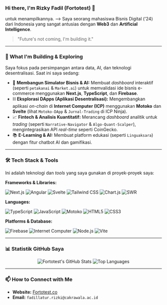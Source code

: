 ### Hi there, I'm Rizky Fadil (Fortotest) 👋

untuk menampilkannya.
-->
Saya seorang mahasiswa Bisnis Digital ('24) dari Indonesia yang sangat antusias dengan **Web3** dan **Artificial Intelligence**.

> "Future's not coming, I'm building it."

---

### 🚀 What I'm Building & Exploring

Saya fokus pada persimpangan antara data, AI, dan teknologi desentralisasi. Saat ini saya sedang:

* 🤖 **Membangun Simulator Bisnis & AI:** Membuat *dashboard* interaktif (seperti `petakanai` & `Market.ai`) untuk memvalidasi ide bisnis e-commerce menggunakan **Next.js**, **TypeScript**, dan **Firebase**.
* ⛓️ **Eksplorasi DApps (Aplikasi Desentralisasi):** Mengembangkan aplikasi *on-chain* di **Internet Computer (ICP)** menggunakan **Motoko** dan **Svelte** (lihat `Motoko-DApp` & `Jurnal-Trading` di ICP Ninja).
* 📈 **Fintech & Analisis Kuantitatif:** Merancang *dashboard* analitik untuk *trading* (seperti `Narrative-Navigator` & `Algo-Quant-Scalper`), mengintegrasikan API *real-time* seperti CoinGecko.
* 📚 **E-Learning & AI:** Membuat platform edukasi (seperti `Linguaksara`) dengan fitur chatbot AI dan gamifikasi.

---

### 🛠️ Tech Stack & Tools

Ini adalah teknologi dan *tools* yang saya gunakan di proyek-proyek saya:

**Frameworks & Libraries:**

![Next.js](https://img.shields.io/badge/Next.js-000000?style=for-the-badge&logo=nextdotjs&logoColor=white)
![Angular](https://img.shields.io/badge/Angular-DD0031?style=for-the-badge&logo=angular&logoColor=white)
![Svelte](https://img.shields.io/badge/Svelte-FF3E00?style=for-the-badge&logo=svelte&logoColor=white)
![Tailwind CSS](https://img.shields.io/badge/Tailwind_CSS-38B2AC?style=for-the-badge&logo=tailwind-css&logoColor=white)
![Chart.js](https://img.shields.io/badge/Chart.js-FF6384?style=for-the-badge&logo=chartdotjs&logoColor=white)
![SWR](https://img.shields.io/badge/SWR-000000?style=for-the-badge&logo=swr&logoColor=white)

**Languages:**

![TypeScript](https://img.shields.io/badge/TypeScript-3178C6?style=for-the-badge&logo=typescript&logoColor=white)
![JavaScript](https://img.shields.io/badge/JavaScript-F7DF1E?style=for-the-badge&logo=javascript&logoColor=black)
![Motoko](https://img.shields.io/badge/Motoko-E5A300?style=for-the-badge&logo=motoko&logoColor=white)
![HTML5](https://img.shields.io/badge/HTML5-E34F26?style=for-the-badge&logo=html5&logoColor=white)
![CSS3](https://img.shields.io/badge/CSS3-1572B6?style=for-the-badge&logo=css3&logoColor=white)

**Platforms & Database:**

![Firebase](https://img.shields.io/badge/Firebase-FFCA28?style=for-the-badge&logo=firebase&logoColor=black)
![Internet Computer](https://img.shields.io/badge/Internet_Computer-ICP-blue?style=for-the-badge&logo=internetcomputer)
![Node.js](https://img.shields.io/badge/Node.js-339933?style=for-the-badge&logo=nodedotjs&logoColor=white)
![Vite](https://img.shields.io/badge/Vite-646CFF?style=for-the-badge&logo=vite&logoColor=white)

---

### 📊 Statistik GitHub Saya

<p align="center">
  <img src="https://github-readme-stats.vercel.app/api?username=Fortotest&show_icons=true&theme=transparent&hide_border=true&title_color=7F56D9&icon_color=7F56D9" alt="Fortotest's GitHub Stats">
  <img src="https://github-readme-stats.vercel.app/api/top-langs/?username=Fortotest&layout=compact&theme=transparent&hide_border=true&title_color=7F56D9" alt="Top Languages">
</p>

---

### 📫 How to Connect with Me

* **Website:** [Fortotest.co](https://fortotest.co)
* **Email:** `fadillatur.rizki@cakrawala.ac.id`
